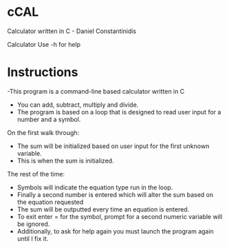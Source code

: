 cCAL
====

Calculator written in C - Daniel Constantinidis

Calculator
Use -h for help

Instructions
============

-This program is a command-line based calculator written in C
- You can add, subtract, multiply and divide.
- The program is based on a loop that is designed to read user input for a number and a symbol.
            
 On the first walk through:
- The sum will be initialized based on user input for the first unknown variable.
- This is when the sum is initialized.
 
 The rest of the time:
- Symbols will indicate the equation type run in the loop.
- Finally a second number is entered which will alter the sum based on the equation requested
- The sum will be outputted every time an equation is entered.
- To exit enter = for the symbol, prompt for a second numeric variable will be ignored.
- Additionally, to ask for help again you must launch the program again until I fix it.
